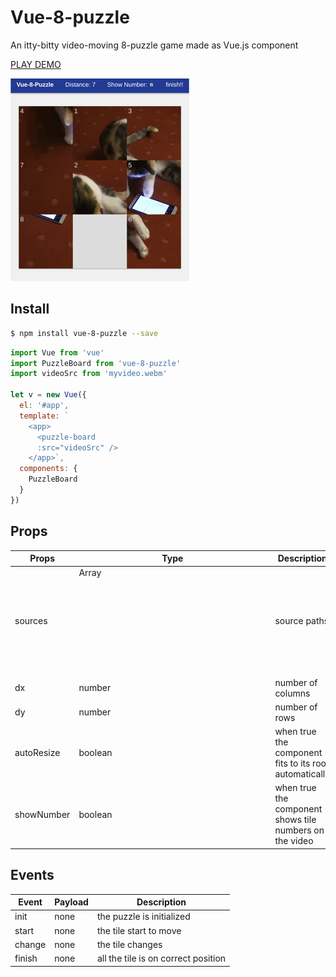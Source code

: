Vue-8-puzzle
===

An itty-bitty video-moving 8-puzzle game made as Vue.js component

[PLAY DEMO](https://meganetaaan.github.io/vue-8-puzzle/)

![8-puzzle](doc/cat.gif)

## Install

```bash
$ npm install vue-8-puzzle --save
```

```JavaScript
import Vue from 'vue'
import PuzzleBoard from 'vue-8-puzzle'
import videoSrc from 'myvideo.webm'

let v = new Vue({
  el: '#app',
  template: `
    <app>
      <puzzle-board
      :src="videoSrc" />
    </app>`,
  components: {
    PuzzleBoard
  }
})
```

## Props

Props      | Type   | Description                  | Default
-----------|--------|------------------------------|--------------------------------
sources | Array<Object> | source paths | default video
dx         | number  | number of columns
dy         | number  | number of rows
autoResize | boolean | when true the component fits to its root automatically | false
showNumber | boolean | when true the component shows tile numbers on the video | true

## Events

Event    | Payload | Description
---------|---------|------------------------------------
init     | none    | the puzzle is initialized
start    | none    | the tile start to move
change   | none    | the tile changes
finish   | none    | all the tile is on correct position
